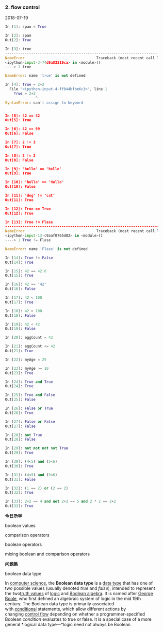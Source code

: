 ### 2. flow control 

2018-07-19

```python
In [1]: spam = True

In [2]: spam
Out[2]: True

In [3]: true
---------------------------------------------------------------------------
NameError                                 Traceback (most recent call last)
<ipython-input-3-74d9a83219ca> in <module>()
----> 1 true

NameError: name 'true' is not defined

In [4]: True = 2+2
  File "<ipython-input-4-ff844bfbe6c3>", line 1
    True = 2+2
              ^
SyntaxError: can't assign to keyword


In [5]: 42 == 42
Out[5]: True

In [6]: 42 == 99
Out[6]: False

In [7]: 2 != 3
Out[7]: True

In [8]: 2 != 2
Out[8]: False

In [9]: 'hello' == 'hello'
Out[9]: True

In [10]: 'hello' == 'Hello'
Out[10]: False

In [11]: 'dog' != 'cat'
Out[11]: True

In [12]: True == True
Out[12]: True

In [13]: True != Flase
---------------------------------------------------------------------------
NameError                                 Traceback (most recent call last)
<ipython-input-13-c9aaf0765d82> in <module>()
----> 1 True != Flase

NameError: name 'Flase' is not defined

In [14]: True != False
Out[14]: True

In [15]: 42 == 42.0
Out[15]: True

In [16]: 42 == '42'
Out[16]: False

In [17]: 42 < 100
Out[17]: True

In [18]: 42 > 100
Out[18]: False

In [19]: 42 < 42
Out[19]: False

In [20]: eggCount = 42

In [21]: eggCount <= 42
Out[21]: True

In [22]: myAge = 29

In [23]: myAge >= 10
Out[23]: True

In [24]: True and True
Out[24]: True

In [25]: True and False
Out[25]: False

In [26]: False or True
Out[26]: True

In [27]: False or False
Out[27]: False

In [28]: not True
Out[28]: False

In [29]: not not not not True
Out[29]: True

In [30]: (4<5) and (5<6)
Out[30]: True

In [31]: (4<5) and (9<6)
Out[31]: False

In [32]: (1 == 2) or (2 == 2)
Out[32]: True

In [33]: 2+2 == 4 and not 2+2 == 5 and 2 * 2 == 2+2
Out[33]: True


```

**今日所学**

boolean values

comparison operators

boolean operators

mixing boolean and comparison operators

**问题集**

boolean data type

In [computer science](https://en.wikipedia.org/wiki/Computer_science), the **Boolean data type** is a [data type](https://en.wikipedia.org/wiki/Data_type) that has one of two possible values (usually denoted *true* and *false*), intended to represent the two[truth values](https://en.wikipedia.org/wiki/Truth_value) of [logic](https://en.wikipedia.org/wiki/Logic) and [Boolean algebra](https://en.wikipedia.org/wiki/Boolean_algebra). It is named after [George Boole](https://en.wikipedia.org/wiki/George_Boole), who first defined an algebraic system of logic in the mid 19th century. The Boolean data type is primarily associated with [conditional](https://en.wikipedia.org/wiki/Conditional_(computer_programming)) statements, which allow different actions by changing [control flow](https://en.wikipedia.org/wiki/Control_flow) depending on whether a programmer-specified Boolean *condition* evaluates to true or false. It is a special case of a more general *logical data type—*logic need not always be Boolean. 